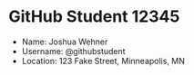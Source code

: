 # GitHub Student 12345

* Name: Joshua Wehner
* Username: @githubstudent
* Location: 123 Fake Street, Minneapolis, MN
